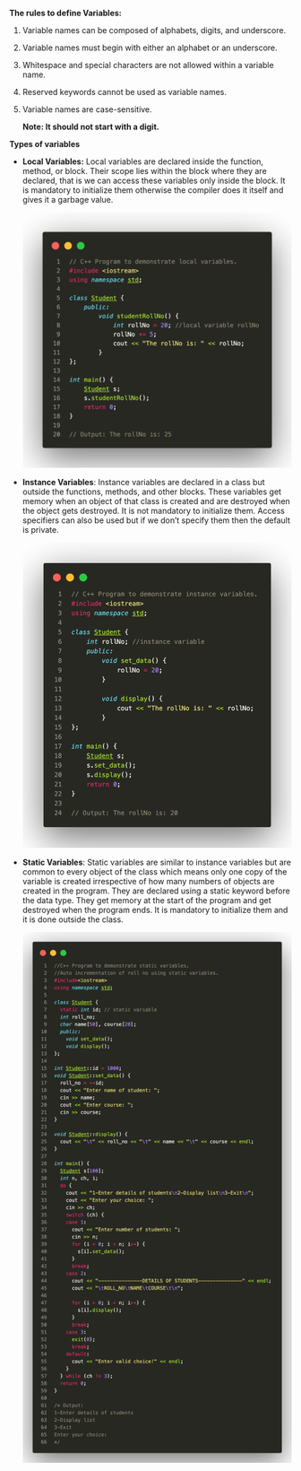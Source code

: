 **The rules to define Variables:**

1. Variable names can be composed of alphabets, digits, and underscore.
2. Variable names must begin with either an alphabet or an underscore.
3. Whitespace and special characters are not allowed within a variable name.
4. Reserved keywords cannot be used as variable names.
5. Variable names are case-sensitive.

   **Note: It should not start with a digit.**

**Types of variables**

* **Local Variables:** Local variables are declared inside the function, method, or block. Their scope lies within the block where they are declared, that is we can access these variables only inside the block. It is mandatory to initialize them otherwise the compiler does it itself and gives it a garbage value.

  ![1662027990697](image/README/1662027990697.png)
* **Instance Variables**: Instance variables are declared in a class but outside the functions, methods, and other blocks. These variables get memory when an object of that class is created and are destroyed when the object gets destroyed. It is not mandatory to initialize them. Access specifiers can also be used but if we don’t specify them then the default is private.

  ![1662028035756](image/README/1662028035756.png)
* **Static Variables**: Static variables are similar to instance variables but are common to every object of the class which means only one copy of the variable is created irrespective of how many numbers of objects are created in the program. They are declared using a static keyword before the data type. They get memory at the start of the program and get destroyed when the program ends. It is mandatory to initialize them and it is done outside the class.

  ![1662029857902](image/README/1662029857902.png)
